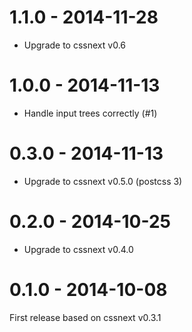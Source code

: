 # 1.1.0 - 2014-11-28

- Upgrade to cssnext v0.6

# 1.0.0 - 2014-11-13

- Handle input trees correctly (#1)

# 0.3.0 - 2014-11-13

- Upgrade to cssnext v0.5.0 (postcss 3)

# 0.2.0 - 2014-10-25

- Upgrade to cssnext v0.4.0

# 0.1.0 - 2014-10-08

First release based on cssnext v0.3.1

